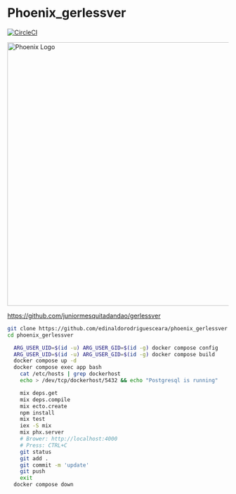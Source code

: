 # Phoenix_gerlessver

[![CircleCI](https://dl.circleci.com/status-badge/img/gh/edinaldorodriguesceara/phoenix_gerlessver/tree/master.svg?style=svg)](https://dl.circleci.com/status-badge/redirect/gh/edinaldorodriguesceara/phoenix_gerlessver/tree/master)

<img src="https://blixtdev.com/content/images/size/w2000/2023/02/1WvDl2WlPs7cR8TTBvrjpyw.png" alt="Phoenix Logo" width="600"/>


https://github.com/juniormesquitadandao/gerlessver

```bash
git clone https://github.com/edinaldorodriguesceara/phoenix_gerlessver
cd phoenix_gerlessver

  ARG_USER_UID=$(id -u) ARG_USER_GID=$(id -g) docker compose config
  ARG_USER_UID=$(id -u) ARG_USER_GID=$(id -g) docker compose build
  docker compose up -d
  docker compose exec app bash
    cat /etc/hosts | grep dockerhost
    echo > /dev/tcp/dockerhost/5432 && echo "Postgresql is running"

    mix deps.get
    mix deps.compile
    mix ecto.create
    npm install
    mix test
    iex -S mix
    mix phx.server
    # Brower: http://localhost:4000
    # Press: CTRL+C
    git status
    git add .
    git commit -m 'update'
    git push
    exit
  docker compose down
